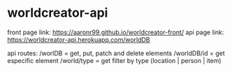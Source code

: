 # worldcreator-api
front page link: https://aaronr99.github.io/worldcreator-front/
api page link: https://worldcreator-api.herokuapp.com/worldDB

api routes: /worlDB = get, put, patch and delete elements
            /worldDB/id = get especific element
            /world/type = get filter by type (location | person | item)
